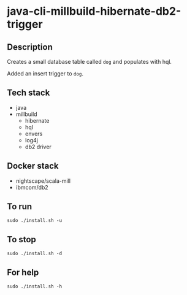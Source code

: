 # java-cli-millbuild-hibernate-db2-trigger

## Description
Creates a small database table
called `dog` and populates with hql.

Added an insert trigger to `dog`.

## Tech stack
- java
- millbuild
  - hibernate
  - hql
  - envers
  - log4j
  - db2 driver

## Docker stack
- nightscape/scala-mill
- ibmcom/db2

## To run
`sudo ./install.sh -u`

## To stop
`sudo ./install.sh -d`

## For help
`sudo ./install.sh -h`
